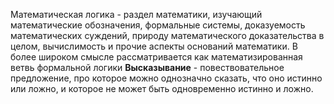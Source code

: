 Математическая логика - раздел математики, изучающий математические обозначения, формальные системы, доказуемость математических суждений, природу математического доказательства в целом, вычислимость и прочие аспекты оснований математики. В более широком смысле рассматривается как математизированная ветвь формальной логики
**Высказывание** - повествовательное предложение, про которое можно однозначно сказать, что оно истинно или ложно, и которое не может быть одновременно истинно и ложно.